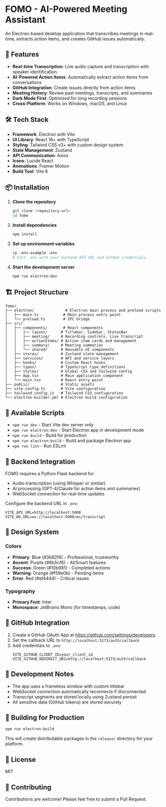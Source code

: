 # FOMO - AI-Powered Meeting Assistant

An Electron-based desktop application that transcribes meetings in real-time, extracts action items, and creates GitHub issues automatically.

## 🚀 Features

- **Real-time Transcription**: Live audio capture and transcription with speaker identification
- **AI-Powered Action Items**: Automatically extract action items from conversations
- **GitHub Integration**: Create issues directly from action items
- **Meeting History**: Review past meetings, transcripts, and summaries
- **Dark Mode First**: Optimized for long recording sessions
- **Cross-Platform**: Works on Windows, macOS, and Linux

## 🛠️ Tech Stack

- **Framework**: Electron with Vite
- **UI Library**: React 18+ with TypeScript
- **Styling**: Tailwind CSS v3+ with custom design system
- **State Management**: Zustand
- **API Communication**: Axios
- **Icons**: Lucide React
- **Animations**: Framer Motion
- **Build Tool**: Vite 6

## 📦 Installation

1. **Clone the repository**
   ```bash
   git clone <repository-url>
   cd fomo
   ```

2. **Install dependencies**
   ```bash
   npm install
   ```

3. **Set up environment variables**
   ```bash
   cp .env.example .env
   # Edit .env with your backend API URL and GitHub credentials
   ```

4. **Start the development server**
   ```bash
   npm run electron:dev
   ```

## 🏗️ Project Structure

```
fomo/
├── electron/              # Electron main process and preload scripts
│   ├── main.ts           # Main process entry point
│   └── preload.ts        # IPC bridge
├── src/
│   ├── components/       # React components
│   │   ├── layout/      # Titlebar, Sidebar, StatusBar
│   │   ├── meeting/     # Recording controls, Live transcript
│   │   ├── actionItems/ # Action item cards and management
│   │   ├── summary/     # Meeting summaries
│   │   └── shared/      # Reusable UI components
│   ├── stores/          # Zustand state management
│   ├── services/        # API and service layers
│   ├── hooks/           # Custom React hooks
│   ├── types/           # TypeScript type definitions
│   ├── styles/          # Global CSS and Tailwind config
│   ├── App.tsx          # Main application component
│   └── main.tsx         # React entry point
├── public/              # Static assets
├── vite.config.ts       # Vite configuration
├── tailwind.config.js   # Tailwind CSS configuration
└── electron-builder.yml # Electron build configuration
```

## 🔧 Available Scripts

- `npm run dev` - Start Vite dev server only
- `npm run electron:dev` - Start Electron app in development mode
- `npm run build` - Build for production
- `npm run electron:build` - Build and package Electron app
- `npm run lint` - Run ESLint

## 🔌 Backend Integration

FOMO requires a Python Flask backend for:
- Audio transcription (using Whisper or similar)
- AI processing (GPT-4/Claude for action items and summaries)
- WebSocket connection for real-time updates

Configure the backend URL in `.env`:
```
VITE_API_URL=http://localhost:5000
VITE_WS_URL=ws://localhost:5000/ws/transcript
```

## 🎨 Design System

### Colors
- **Primary**: Blue (#3b82f6) - Professional, trustworthy
- **Accent**: Purple (#8b5cf6) - AI/Smart features
- **Success**: Green (#10b981) - Completed actions
- **Warning**: Orange (#f59e0b) - Pending items
- **Error**: Red (#ef4444) - Critical issues

### Typography
- **Primary Font**: Inter
- **Monospace**: JetBrains Mono (for timestamps, code)

## 🔐 GitHub Integration

1. Create a GitHub OAuth App at https://github.com/settings/developers
2. Set the callback URL to `http://localhost:5173/auth/callback`
3. Add credentials to `.env`:
   ```
   VITE_GITHUB_CLIENT_ID=your_client_id
   VITE_GITHUB_REDIRECT_URI=http://localhost:5173/auth/callback
   ```

## 📝 Development Notes

- The app uses a frameless window with custom titlebar
- WebSocket connection automatically reconnects if disconnected
- Transcript segments are stored locally using Zustand persist
- All sensitive data (GitHub tokens) are stored securely

## 🚢 Building for Production

```bash
npm run electron:build
```

This will create distributable packages in the `release/` directory for your platform.

## 📄 License

MIT

## 🤝 Contributing

Contributions are welcome! Please feel free to submit a Pull Request.
